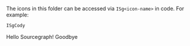 The icons in this folder can be accessed via `ISg<icon-name>` in code. For example:

```js
ISgCody
```
Hello Sourcegraph!
Goodbye
